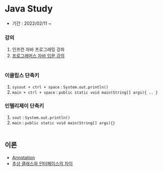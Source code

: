 # Java Study
- 기간 : 2022/02/11 ~

### 강의
1. 인프런 자바 프로그래밍 강좌
2. [프로그래머스 자바 입문 강의](https://school.programmers.co.kr/learn/courses/5)
</br></br>

### 이클립스 단축키
1. `sysout + ctrl + space` : `System.out.println()`
2. `main + ctrl + space` : `public static void main(String[] args){ .. }`

### 인텔리제이 단축키
1. `sout`  : `System.out.println()`
2. `main`  : `public static void main(String[] args){}`
<br></br>
## 이론
- [Annotation](https://github.com/bmlsj/JavaPractice/blob/main/%EC%9D%B4%EB%A1%A0/Annotation.md)
- [추상 클래스와 인터페이스의 차이](https://github.com/bmlsj/JavaPractice/blob/main/%EC%9D%B4%EB%A1%A0/Abstract%26Interface.md)